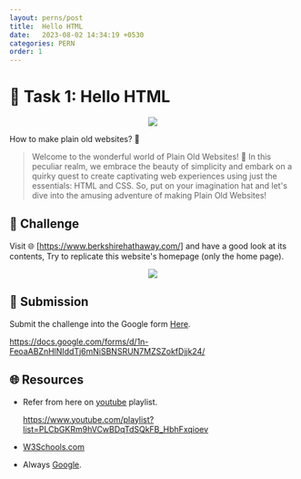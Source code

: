 ```yaml
---
layout: perns/post
title:  Hello HTML
date:   2023-08-02 14:34:19 +0530
categories: PERN
order: 1
---
```


# **:star2: Task 1: Hello HTML**

<p align="center">
  <img src="https://media4.giphy.com/media/SpopD7IQN2gK3qN4jS/giphy.gif?cid=ecf05e47fl0vvy8pig5lovghjvd4ervukfxd5o4q8zig9b1q&ep=v1_gifs_search&rid=giphy.gif&ct=g"/>
</p>

How to make plain old websites? 🤔
 > Welcome to the wonderful world of Plain Old Websites! 🎉 In this peculiar realm, we embrace the 
 beauty of simplicity and embark on a quirky quest to create captivating web experiences using just the essentials: HTML and CSS. So, put on your imagination hat and let's dive into the amusing adventure of making Plain Old Websites!



## **:pushpin: Challenge**  
Visit 🌐 [https://www.berkshirehathaway.com/] and have a good look at its contents, Try to replicate this website's homepage (only the home page). 
 
<p align="center">
  <img src="../assets/share/pern/task1/task1.png"/>
</p>

## **📂 Submission**
Submit the challenge into the Google form [Here](https://docs.google.com/forms/d/1n-FeoaABZnHlNIddTj6mNiSBNSRUN7MZSZokfDjjk24/). 

https://docs.google.com/forms/d/1n-FeoaABZnHlNIddTj6mNiSBNSRUN7MZSZokfDjjk24/  

## **🌐 Resources**
 - Refer from here on [youtube] playlist.
  
   https://www.youtube.com/playlist?list=PLCbGKRm9hVCwBDqTdSQkFB_HbhFxqioev
 - [W3Schools.com]
 - Always [Google].


<!-- links -->
[https://www.berkshirehathaway.com/]: https://www.berkshirehathaway.com/
[berkshirehathaway]:../assets/screenshots/task1.png
[youtube]:https://www.youtube.com/playlist?list=PLCbGKRm9hVCwBDqTdSQkFB_HbhFxqioev
[W3Schools.com]:https://www.w3schools.com/html/
[Google]:https://https://www.google.com/
[htmldog.com]:https://www.htmldog.com/
[freecodecamp.com]:https://www.freecodecamp.org/news/the-html-handbook/
[learn-html.com]:https://www.learn-html.org/
[codecademy.com]:https://www.codecademy.com/learn/learn-html
